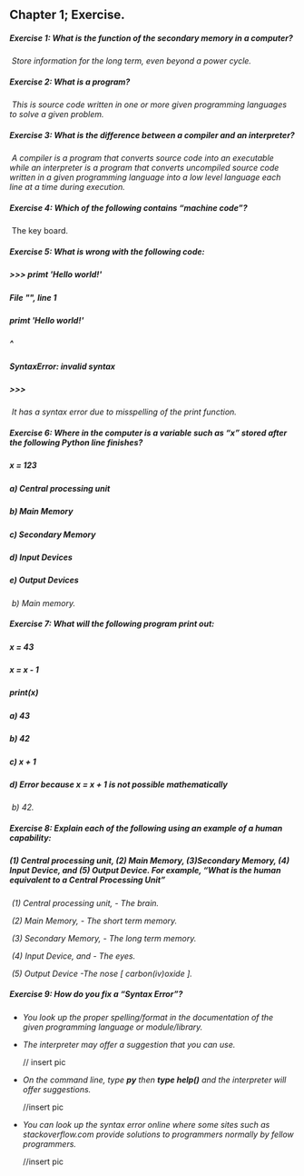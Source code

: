 ## Chapter 1; Exercise.

##### Exercise 1: What is the function of the secondary memory in a computer?

​						*Store information for the long term, even beyond a power cycle.*


##### Exercise 2: What is a program? 

​						*This is source code written in one or more given programming languages to solve a given problem.*


##### Exercise 3: What is the difference between a compiler and an interpreter? 

​						*A compiler is a program that converts source code into an executable while an interpreter is a program that converts uncompiled source code written in a given programming language into a low level language each line at a time during execution.*


##### Exercise 4: Which of the following contains “machine code”?

​                       The key board.


##### Exercise 5: What is wrong with the following code:

##### >>> primt 'Hello world!'

##### File "<stdin>", line 1

##### primt 'Hello world!'

##### ^

##### SyntaxError: invalid syntax

##### >>>

​			*It has a syntax error due to misspelling of the print function.*

 

##### Exercise 6: Where in the computer is a variable such as “x” stored after the following Python line finishes?

##### x = 123

##### a) Central processing unit
##### b) Main Memory
##### c) Secondary Memory
##### d) Input Devices
##### e) Output Devices

​													 *b) Main memory.*


##### Exercise 7: What will the following program print out:

##### x = 43
##### x = x - 1
##### print(x)

##### a) 43
##### b) 42
##### c) x + 1
##### d) Error because x = x + 1 is not possible mathematically

​															*b) 42.*


##### Exercise 8: Explain each of the following using an example of a human capability:

#####  (1) Central processing unit, (2) Main Memory, (3)Secondary Memory, (4) Input Device, and (5) Output Device. For example, “What is the human equivalent to a Central Processing Unit”

​                             *(1) Central processing unit, - The brain.*

​                            *(2) Main Memory, - The short term memory.*

​                           *(3) Secondary Memory, - The long term memory.*

​                          *(4) Input Device, and - The eyes.*

​                         *(5) Output Device -The nose [ carbon(iv)oxide ].* 


##### Exercise 9: How do you fix a “Syntax Error”?

- *You look up the proper spelling/format in the documentation of the given programming language or module/library.*

- *The interpreter may offer a suggestion that you can use.*

  // insert pic

- *On the command line, type **py** then **type help(<the term you misspelt>)** and the interpreter will offer suggestions.*

  //insert pic

- *You can look up the syntax error online where some sites such as stackoverflow.com provide solutions to programmers normally by fellow programmers.*

  //insert pic